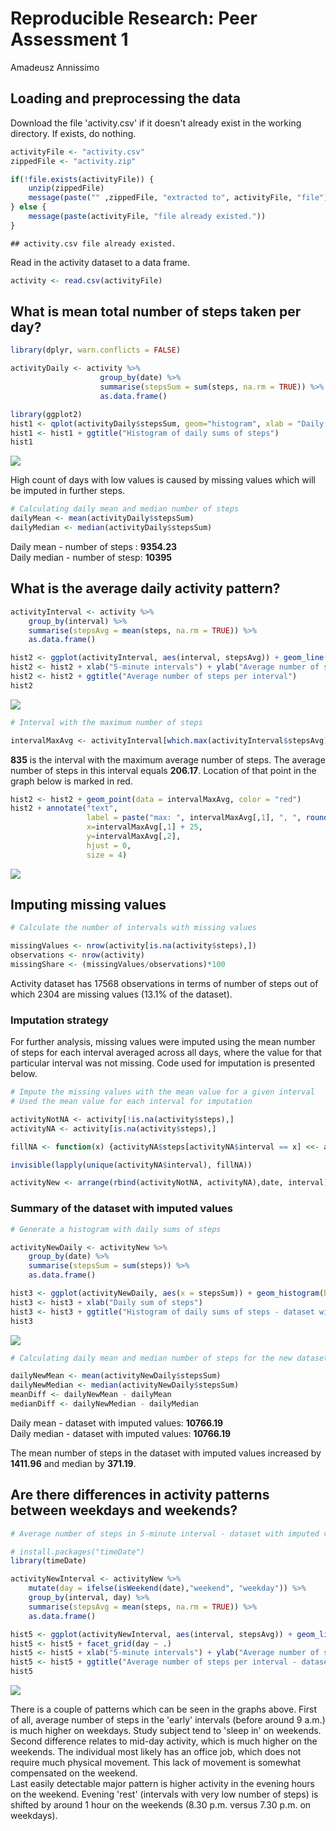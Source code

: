 # Reproducible Research: Peer Assessment 1
Amadeusz Annissimo  


## Loading and preprocessing the data


Download the file 'activity.csv' if it doesn't already exist in the working directory. If exists, do nothing.

```r
activityFile <- "activity.csv"
zippedFile <- "activity.zip"

if(!file.exists(activityFile)) {
    unzip(zippedFile)
    message(paste("" ,zippedFile, "extracted to", activityFile, "file"))
} else {
    message(paste(activityFile, "file already existed."))   
}
```

```
## activity.csv file already existed.
```
Read in the activity dataset to a data frame.

```r
activity <- read.csv(activityFile)
```

## What is mean total number of steps taken per day?


```r
library(dplyr, warn.conflicts = FALSE)

activityDaily <- activity %>%
                    group_by(date) %>% 
                    summarise(stepsSum = sum(steps, na.rm = TRUE)) %>% 
                    as.data.frame()

library(ggplot2)
hist1 <- qplot(activityDaily$stepsSum, geom="histogram", xlab = "Daily sum of steps", binwidth=diff(range(activityDaily$stepsSum))/30) 
hist1 <- hist1 + ggtitle("Histogram of daily sums of steps")
hist1
```

![](PA1_template_files/figure-html/unnamed-chunk-3-1.png) 

High count of days with low values is caused by missing values which will be imputed in further steps.


```r
# Calculating daily mean and median number of steps
dailyMean <- mean(activityDaily$stepsSum)
dailyMedian <- median(activityDaily$stepsSum)
```

Daily mean - number of steps : **9354.23**  
Daily median - number of stesp: **10395**

## What is the average daily activity pattern?


```r
activityInterval <- activity %>%
    group_by(interval) %>% 
    summarise(stepsAvg = mean(steps, na.rm = TRUE)) %>% 
    as.data.frame()

hist2 <- ggplot(activityInterval, aes(interval, stepsAvg)) + geom_line() 
hist2 <- hist2 + xlab("5-minute intervals") + ylab("Average number of steps")
hist2 <- hist2 + ggtitle("Average number of steps per interval")
hist2
```

![](PA1_template_files/figure-html/unnamed-chunk-5-1.png) 

```r
# Interval with the maximum number of steps

intervalMaxAvg <- activityInterval[which.max(activityInterval$stepsAvg),]
```
**835** is the interval with the maximum average number of steps. The average number of steps in this interval equals **206.17**. Location of that point in the graph below is marked in red.

```r
hist2 <- hist2 + geom_point(data = intervalMaxAvg, color = "red")
hist2 + annotate("text",
                 label = paste("max: ", intervalMaxAvg[,1], ", ", round(intervalMaxAvg[,2], digits = 2), sep = ""),
                 x=intervalMaxAvg[,1] + 25,
                 y=intervalMaxAvg[,2],
                 hjust = 0,
                 size = 4)
```

![](PA1_template_files/figure-html/unnamed-chunk-6-1.png) 

## Imputing missing values


```r
# Calculate the number of intervals with missing values

missingValues <- nrow(activity[is.na(activity$steps),])
observations <- nrow(activity)
missingShare <- (missingValues/observations)*100
```
Activity dataset has 17568 observations in terms of number of steps out of which 2304 are missing values (13.1% of the dataset).

### Imputation strategy

For further analysis, missing values were imputed using the mean number of steps for each interval averaged across all days, where the value for that particular interval was not missing. Code used for imputation is presented below.

```r
# Impute the missing values with the mean value for a given interval
# Used the mean value for each interval for imputation

activityNotNA <- activity[!is.na(activity$steps),]
activityNA <- activity[is.na(activity$steps),]

fillNA <- function(x) {activityNA$steps[activityNA$interval == x] <<- activityInterval$stepsAvg[activityInterval$interval == x]}

invisible(lapply(unique(activityNA$interval), fillNA))

activityNew <- arrange(rbind(activityNotNA, activityNA),date, interval)
```
### Summary of the dataset with imputed values

```r
# Generate a histogram with daily sums of steps

activityNewDaily <- activityNew %>%
    group_by(date) %>% 
    summarise(stepsSum = sum(steps)) %>% 
    as.data.frame()

hist3 <- ggplot(activityNewDaily, aes(x = stepsSum)) + geom_histogram(binwidth=diff(range(activityNewDaily$stepsSum))/30)
hist3 <- hist3 + xlab("Daily sum of steps") 
hist3 <- hist3 + ggtitle("Histogram of daily sums of steps - dataset with imputed values")
hist3
```

![](PA1_template_files/figure-html/unnamed-chunk-9-1.png) 

```r
# Calculating daily mean and median number of steps for the new dataset

dailyNewMean <- mean(activityNewDaily$stepsSum)
dailyNewMedian <- median(activityNewDaily$stepsSum)
meanDiff <- dailyNewMean - dailyMean
medianDiff <- dailyNewMedian - dailyMedian
```

Daily mean - dataset with imputed values: **10766.19**  
Daily median - dataset with imputed values: **10766.19**

The mean number of steps in the dataset with imputed values increased by **1411.96** and median by **371.19**.

## Are there differences in activity patterns between weekdays and weekends?


```r
# Average number of steps in 5-minute interval - dataset with imputed values

# install.packages("timeDate")
library(timeDate)

activityNewInterval <- activityNew %>%
    mutate(day = ifelse(isWeekend(date),"weekend", "weekday")) %>%
    group_by(interval, day) %>% 
    summarise(stepsAvg = mean(steps, na.rm = TRUE)) %>% 
    as.data.frame()

hist5 <- ggplot(activityNewInterval, aes(interval, stepsAvg)) + geom_line()
hist5 <- hist5 + facet_grid(day ~ .)
hist5 <- hist5 + xlab("5-minute intervals") + ylab("Average number of steps")
hist5 <- hist5 + ggtitle("Average number of steps per interval - dataset with imputed values")
hist5
```

![](PA1_template_files/figure-html/unnamed-chunk-10-1.png) 

There is a couple of patterns which can be seen in the graphs above. First of all, average number of steps in the 'early' intervals (before around 9 a.m.) is much higher on weekdays. Study subject tend to 'sleep in' on weekends.  
Second difference relates to mid-day activity, which is much higher on the weekends. The individual most likely has an office job, which does not require much physical movement. This lack of movement is somewhat compensated on the weekend.  
Last easily detectable major pattern is higher activity in the evening hours on the weekend. Evening 'rest' (intervals with very low number of steps) is shifted by around 1 hour on the weekends (8.30 p.m. versus 7.30 p.m. on weekdays).
